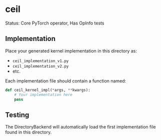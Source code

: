 # ceil

Status: Core PyTorch operator, Has OpInfo tests

## Implementation

Place your generated kernel implementation in this directory as:
- `ceil_implementation_v1.py`
- `ceil_implementation_v2.py`
- etc.

Each implementation file should contain a function named:
```python
def ceil_kernel_impl(*args, **kwargs):
    # Your implementation here
    pass
```

## Testing

The DirectoryBackend will automatically load the first implementation file found in this directory.
